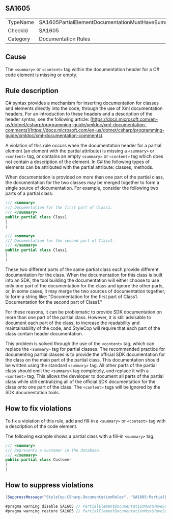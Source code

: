 ﻿## SA1605

<table>
<tr>
  <td>TypeName</td>
  <td>SA1605PartialElementDocumentationMustHaveSummary</td>
</tr>
<tr>
  <td>CheckId</td>
  <td>SA1605</td>
</tr>
<tr>
  <td>Category</td>
  <td>Documentation Rules</td>
</tr>
</table>

## Cause

The `<summary>` or `<content>` tag within the documentation header for a C# code element is missing or empty.

## Rule description

C# syntax provides a mechanism for inserting documentation for classes and elements directly into the code, through the use of Xml documentation headers. For an introduction to these headers and a description of the header syntax, see the following article: [https://docs.microsoft.com/en-us/dotnet/csharp/programming-guide/xmldoc/xml-documentation-comments](https://docs.microsoft.com/en-us/dotnet/csharp/programming-guide/xmldoc/xml-documentation-comments).

A violation of this rule occurs when the documentation header for a partial element (an element with the partial attribute) is missing a `<summary>` or `<content>` tag, or contains an empty `<summary>` or `<content>` tag which does not contain a description of the element. In C# the following types of elements can be attributed with the partial attribute: classes, methods.

When documentation is provided on more than one part of the partial class, the documentation for the two classes may be merged together to form a single source of documentation. For example, consider the following two parts of a partial class:

```csharp
/// <summary>
/// Documentation for the first part of Class1.
/// </summary>
public partial class Class1
{
}

/// <summary>
/// Documentation for the second part of Class1.
/// </summary>
public partial class Class1
{
}
```

These two different parts of the same partial class each provide different documentation for the class. When the documentation for this class is built into an SDK, the tool building the documentation will either choose to use only one part of the documentation for the class and ignore the other parts, or, in some cases, it may merge the two sources of documentation together, to form a string like: "Documentation for the first part of Class1. Documentation for the second part of Class1."

For these reasons, it can be problematic to provide SDK documentation on more than one part of the partial class. However, it is still advisable to document each part of the class, to increase the readability and maintainability of the code, and StyleCop will require that each part of the class contain header documentation.

This problem is solved through the use of the `<content>` tag, which can replace the `<summary>` tag for partial classes. The recommended practice for documenting partial classes is to provide the official SDK documentation for the class on the main part of the partial class. This documentation should be written using the standard `<summary>` tag. All other parts of the partial class should omit the `<summary>` tag completely, and replace it with a `<content>` tag. This allows the developer to document all parts of the partial class while still centralizing all of the official SDK documentation for the class onto one part of the class. The `<content>` tags will be ignored by the SDK documentation tools.

## How to fix violations

To fix a violation of this rule, add and fill-in a `<summary>` or `<content>` tag with a description of the code element.

The following example shows a partial class with a fill-in `<summary>` tag.

```csharp
/// <summary>
/// Represents a customer in the database.
/// </summary>
public partial class Customer
{
}
```

## How to suppress violations

```csharp
[SuppressMessage("StyleCop.CSharp.DocumentationRules", "SA1605:PartialElementDocumentationMustHaveSummary", Justification = "Reviewed.")]
```

```csharp
#pragma warning disable SA1605 // PartialElementDocumentationMustHaveSummary
#pragma warning restore SA1605 // PartialElementDocumentationMustHaveSummary
```
